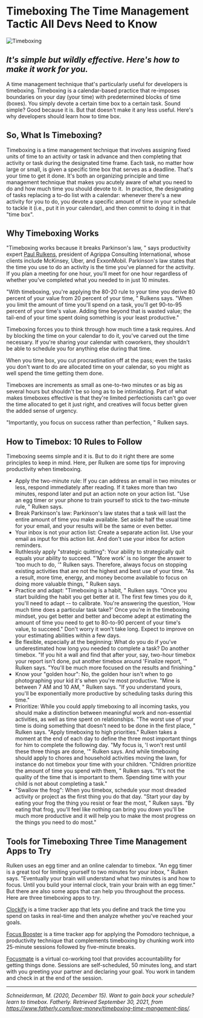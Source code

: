 # Timeboxing The Time Management Tactic All Devs Need to Know

![Timeboxing](https://images.fatherly.com/wp-content/uploads/2020/12/timeboxing-header.jpg?q=65&enable=upscale&w=600)

## *It's simple but wildly effective. Here's how to make it work for you.*

A time management technique that's particularly useful for developers is timeboxing. Timeboxing is a calendar-based practice that re-imposes boundaries on your day (your time) with predetermined blocks of time (boxes). You simply devote a certain time box to a certain task. Sound simple? Good because it is. But that doesn't make it any less useful. Here's why developers should learn how to time box.

## So, What Is Timeboxing?

Timeboxing is a time management technique that involves assigning fixed units of time to an activity or task in advance and then completing that activity or task during the designated time frame. Each task, no matter how large or small, is given a specific time box that serves as a deadline. That's your time to get it done. It's both an organizing principle and time management technique that makes you acutely aware of what you need to do and how much time you should devote to it.  In practice, the designating of tasks replacing a to-do list with a calendar: whenever there's a new activity for you to do, you devote a specific amount of time in your schedule to tackle it (i.e., put it in your calendar), and then commit to doing it in that "time box".

## Why Timeboxing Works

"Timeboxing works because it breaks Parkinson's law, " says productivity expert [Paul Rulkens](https://paulrulkens.com/), president of Agrippa Consulting International, whose clients include McKinsey, Uber, and ExxonMobil. Parkinson's law states that the time you use to do an activity is the time you've planned for the activity. If you plan a meeting for one hour, you'll meet for one hour regardless of whether you've completed what you needed to in just 10 minutes.

"With timeboxing, you're applying the 80-20 rule to your time you derive 80 percent of your value from 20 percent of your time, " Rulkens says. "When you limit the amount of time you'll spend on a task, you'll get 90-to-95 percent of your time's value. Adding time beyond that is wasted value; the tail-end of your time spent doing something is your least productive."

Timeboxing forces you to think through how much time a task requires. And by blocking the time on your calendar to do it, you've carved out the time necessary. If you're sharing your calendar with coworkers, they shouldn't be able to schedule you for anything else during that time. 

When you time box, you cut procrastination off at the pass; even the tasks you don't want to do are allocated time on your calendar, so you might as well spend the time getting them done.

Timeboxes are increments as small as one-to-two minutes or as big as several hours but shouldn't be so long as to be intimidating. Part of what makes timeboxes effective is that they're limited perfectionists can't go over the time allocated to get it just right, and creatives will focus better given the added sense of urgency.

"Importantly, you focus on success rather than perfection, " Rulken says.

## How to Timebox: 10 Rules to Follow

Timeboxing seems simple and it is. But to do it right there are some principles to keep in mind. Here, per Rulken are some tips for improving productivity when timeboxing.

* Apply the two-minute rule: If you can address an email in two minutes or less, respond immediately after reading. If it takes more than two minutes, respond later and put an action note on your action list. "Use an egg timer or your phone to train yourself to stick to the two-minute rule, " Rulken says.
* Break Parkinson's law: Parkinson's law states that a task will last the entire amount of time you make available. Set aside half the usual time for your email, and your results will be the same or even better.
* Your inbox is not your action list: Create a separate action list. Use your email as input for this action list. And don't use your inbox for action reminders.
* Ruthlessly apply "strategic quitting": Your ability to strategically quit equals your ability to succeed. "'More work' is no longer the answer to 'too much to do, '" Rulken says. Therefore, always focus on stopping existing activities that are not the highest and best use of your time. "As a result, more time, energy, and money become available to focus on doing more valuable things, " Rulken says.
* Practice and adapt: "Timeboxing is a habit, " Rulken says. "Once you start building the habit you get better at it. The first few times you do it, you'll need to adapt -- to calibrate. You're answering the question, 'How much time does a particular task take?' Once you're in the timeboxing mindset, you get better and better and become adept at estimating the amount of time you need to get to 80-to-90 percent of your time's value, to succeed." Don't worry it won't take long. Expect to improve on your estimating abilities within a few days.
* Be flexible, especially at the beginning: What do you do if you've underestimated how long you needed to complete a task? Do another timebox. "If you hit a wall and find that after your, say, two-hour timebox your report isn't done, put another timebox around 'Finalize report, '" Rulken says. "You'll be much more focused on the results and finishing."
* Know your "golden hour": No, the golden hour isn't when to go photographing your kid it's when you're most productive. "Mine is between 7 AM and 10 AM, " Rulken says. "If you understand yours, you'll be exponentially more productive by scheduling tasks during this time."
* Prioritize: While you could apply timeboxing to all incoming tasks, you should make a distinction between meaningful work and non-essential activities, as well as time spent on relationships. "The worst use of your time is doing something that doesn't need to be done in the first place, " Rulken says. "Apply timeboxing to high priorities." Rulken takes a moment at the end of each day to define the three most important things for him to complete the following day. "My focus is, 'I won't rest until these three things are done, '" Rulken says. And while timeboxing should apply to chores and household activities moving the lawn, for instance do not timebox your time with your children. "Children prioritize the amount of time you spend with them, " Rulken says. "It's not the quality of the time that is important to them. Spending time with your child is not about completing a task."
* "Swallow the frog": When you timebox, schedule your most dreaded activity or project as the first thing you do that day. "Start your day by eating your frog the thing you resist or fear the most, " Rulken says. "By eating that frog, you'll feel like nothing can bring you down you'll be much more productive and it will help you to make the most progress on the things you need to do most."

## Tools for Timeboxing Three Time Management Apps to Try

Rulken uses an egg timer and an online calendar to timebox. "An egg timer is a great tool for limiting yourself to two minutes for your inbox, " Rulken says. "Eventually your brain will understand what two minutes is and how to focus. Until you build your internal clock, train your brain with an egg timer." But there are also some apps that can help you throughout the process. Here are three timeboxing apps to try.

[Clockify](https://clockify.me/) is a time tracker app that lets you define and track the time you spend on tasks in real-time and then analyze whether you've reached your goals.

[Focus Booster](https://www.focusboosterapp.com/) is a time tracker app for applying the Pomodoro technique, a productivity technique that complements timeboxing by chunking work into 25-minute sessions followed by five-minute breaks.

[Focusmate](https://www.focusmate.com/) is a virtual co-working tool that provides accountability for getting things done. Sessions are self-scheduled, 50 minutes long, and start with you greeting your partner and declaring your goal. You work in tandem and check in at the end of the session.

---

*Schneiderman, M. (2020, December 15). Want to gain back your schedule? learn to timebox. Fatherly. Retrieved September 30, 2021, from https://www.fatherly.com/love-money/timeboxing-time-mangement-tips/.*

